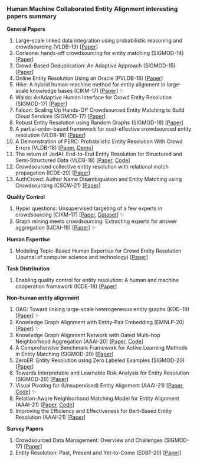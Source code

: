 ### Human Machine Collaborated Entity Alignment interesting papers summary
__General Papers__
1. Large-scale linked data integration using probabilistic reasoning and crowdsourcing (VLDB-13) [[Paper](https://www.researchgate.net/publication/257457919_Large-scale_linked_data_integration_using_probabilistic_reasoning_and_crowdsourcing)]
2. Corleone: hands-off crowdsourcing for entity matching (SIGMOD-14) [[Paper](https://ftp.cs.wisc.edu/machine-learning/shavlik-group/gokhale.sigmod14.pdf)]
3. Crowd-Based Deduplication: An Adaptive Approach (SIGMOD-15) [[Paper](https://dl.acm.org/doi/pdf/10.1145/2723372.2723739)]
4. Online Entity Resolution Using an Oracle (PVLDB-16) [[Paper](http://www.vldb.org/pvldb/vol9/p384-firmani.pdf)]
5. Hike: A hybrid human-machine method for entity alignment in large-scale knowledge bases (CIKM-17) [[Paper](https://dl.acm.org/doi/pdf/10.1145/3132847.3132912?casa_token=t0SoJF2WayAAAAAA:yhviz0jakhcWfhGgec3viKFPZIenM4QBegX3_519-3oolRl8DQIzmgJhTBKTR0Tm97EIrEU73lRq)] ✨
6. Waldo: AnAdaptive Human Interface for Crowd Entity Resolution (SIGMOD-17) [[Paper](http://ilpubs.stanford.edu:8090/1137/1/ERMultiItemTechRep.pdf)]
7. Falcon: Scaling Up Hands-Off Crowdsourced Entity Matching to Build Cloud Services (SIGMOD-17) [[Paper](https://dl.acm.org/doi/pdf/10.1145/3035918.3035960)]
8. Robust Entity Resolution using Random Graphs (SIGMOD-18) [[Paper](https://dl.acm.org/doi/pdf/10.1145/3183713.3183755?casa_token=YRxBweqABmkAAAAA:_k32o0x-rUDBGRDJAWtUjUUlMVqUDFXJ-s71jR1oqyPnfLrvxpjJ08ZOmxdx3LzAGYt-xN28l4LJ-g)]
9. A partial-order-based framework for cost-effective crowdsourced entity resolution (VLDB-18) [[Paper](https://link.springer.com/content/pdf/10.1007/s00778-018-0509-6.pdf)]
10. A Demonstration of PERC: Probabilistic Entity Resolution With Crowd Errors (VLDB-18) [[Paper](https://dl.acm.org/doi/pdf/10.14778/3229863.3236225?casa_token=TcGvPimpEv0AAAAA:QLybjopBNLAnSFXO9MMW3bJwealx1xcgWu8dFwFsds5EjHYCWDu1-QE5HK9PNsm7CXu-hTSdhW0l), [Demo](https://www.youtube.com/watch?v=rQ7nu3b8zXY)]
11. The return of JedAI: End-to-End Entity Resolution for Structured and Semi-Structured Data (VLDB-18) [[Paper](http://www.vldb.org/pvldb/vol11/p1950-papadakis.pdf), [Code](https://github.com/scify/JedAIToolkit)]
12. Crowdsourced collective entity resolution with relational match propagation (ICDE-20) [[Paper](https://ieeexplore.ieee.org/stamp/stamp.jsp?arnumber=9101689&casa_token=qG7UH84vy7gAAAAA:sOQWwszuj8DwkuCDoA21ggeS1MGcapCi4o0KvZSPekEeImXSAGVckrtmgekQR5jq1wzDRI0x&tag=1)]
13. AuthCrowd: Author Name Disambiguation and Entity Matching using Crowdsourcing (CSCW-21) [[Paper](http://repository.essex.ac.uk/30049/1/Conference_Paper_IEEE_CSCWD21_AuthCrowd.pdf)]


__Quality Control__
1. Hyper questions: Unsupervised targeting of a few experts in crowdsourcing (CIKM-17) [[Paper](https://dl.acm.org/doi/pdf/10.1145/3132847.3132971?casa_token=FdB1Velr2DMAAAAA:jmZ2O_15E1L2fdltfcIlD1PYlEhuz9Tgu096nss2Y2OvxOhC0AgA2u7NjWj8ICp-0O-u4_lJOMoc), [Dataset](http://www.ml.ist.i.kyoto-u.ac.jp/en/en-research/li2017cikm)] ✨
2. Graph mining meets crowdsourcing: Extracting experts for answer aggregation (IJCAI-19) [[Paper](https://www.ijcai.org/Proceedings/2019/0177.pdf)] ✨

__Human Expertise__
1. Modeling Topic-Based Human Expertise for Crowd Entity Resolution (Journal of computer science and technology) [[Paper](https://link.springer.com/content/pdf/10.1007/s11390-018-1882-8.pdf)]

__Task Distribution__
1. Enabling quality control for entity resolution: A human and machine cooperation framework (ICDE-18) [[Paper](https://ieeexplore.ieee.org/stamp/stamp.jsp?arnumber=9101689&casa_token=qG7UH84vy7gAAAAA:sOQWwszuj8DwkuCDoA21ggeS1MGcapCi4o0KvZSPekEeImXSAGVckrtmgekQR5jq1wzDRI0x&tag=1)]

__Non-human entity alignment__
1. OAG: Toward linking large-scale heterogeneous entity graphs (KDD-19) [[Paper](https://dl.acm.org/doi/pdf/10.1145/3292500.3330785?casa_token=BzW8VdjJEX0AAAAA:T5eQvzhVc1aCBnAPHRmFWKSH4P7R9syPN9DHRt10DHa4tQk6OJJsKZp5nuTh2PEi0q_INTOtWDEK)] ✨
2. Knowledge Graph Alignment with Entity-Pair Embedding (EMNLP-20) [[Paper](https://www.aclweb.org/anthology/2020.emnlp-main.130.pdf)] ✨
3. Knowledge Graph Alignment Network with Gated Multi-hop Neighborhood Aggregation (AAAI-20) [[Paper](https://arxiv.org/pdf/1911.08936.pdf), [Code](https://github.com/nju-websoft/AliNet)] 
4. A Comprehensive Benchmark Framework for Active Learning Methods in Entity Matching (SIGMOD-20) [[Paper](https://arxiv.org/pdf/2003.13114.pdf)]
5. ZeroER: Entity Resolution using Zero Labeled Examples (SIGMOD-20) [[Paper](https://arxiv.org/pdf/1908.06049.pdf)]
6. Towards Interpretable and Learnable Risk Analysis for Entity Resolution (SIGMOD-20) [[Paper](https://arxiv.org/pdf/1912.02947.pdf)]
7. Visual Pivoting for (Unsupervised) Entity Alignment (AAAI-21) [[Paper](https://arxiv.org/pdf/2009.13603.pdf), [Code](https://github.com/cambridgeltl/eva)] ✨
8. Relation-Aware Neighborhood Matching Model for Entity Alignment (AAAI-21) [[Paper](https://arxiv.org/pdf/2012.08128.pdf), [Code](https://github.com/Peter7Yao/RNM)]
9. Improving the Efficiency and Effectiveness for Bert-Based Entity Resolution (AAAI-21) [[Paper](https://www.aaai.org/AAAI21Papers/AAAI-7273.LiB.pdf)]


__Survey Papers__
1. Crowdsourced Data Management: Overview and Challenges (SIGMOD-17) [[Paper](https://zhydhkcws.github.io/tutorial/sigmod_tutorial.pdf)]
2. Entity Resolution: Past, Present and Yet-to-Come (EDBT-20) [[Paper](http://helios.mi.parisdescartes.fr/~themisp/publications/edbt20-summary.pdf)]
